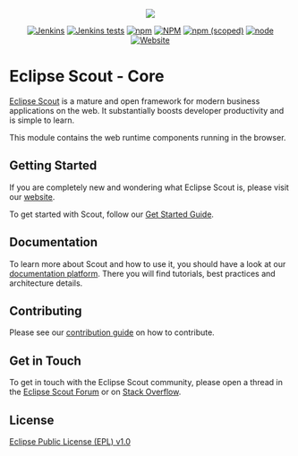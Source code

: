 <p align="center">
  <a href="https://www.eclipse.org/scout/" target="_blank" rel="noopener noreferrer"><img src="https://eclipsescout.github.io/assets/img/scout_logo.gif"></a>
</p>

<p align="center">
  <a href="https://ci.eclipse.org/scout/view/Scout%20Nightly%20Jobs/job/scout-integration-11.0-RT-nightly_pipeline/" target="_blank" rel="noopener noreferrer"><img alt="Jenkins" src="https://img.shields.io/jenkins/build?jobUrl=https%3A%2F%2Fci.eclipse.org%2Fscout%2Fview%2FScout%2520Nightly%2520Jobs%2Fjob%2Fscout-integration-11.0-RT-nightly_pipeline%2F"></a>
  <a href="https://ci.eclipse.org/scout/view/Scout%20Nightly%20Jobs/job/scout-integration-11.0-RT-nightly_pipeline/" target="_blank" rel="noopener noreferrer"><img alt="Jenkins tests" src="https://img.shields.io/jenkins/tests?compact_message&jobUrl=https%3A%2F%2Fci.eclipse.org%2Fscout%2Fview%2FScout%2520Nightly%2520Jobs%2Fjob%2Fscout-integration-11.0-RT-nightly_pipeline%2F"></a>
  <a href="https://www.npmjs.com/package/@eclipse-scout/core" target="_blank" rel="noopener noreferrer"><img alt="npm" src="https://img.shields.io/npm/dm/@eclipse-scout/core"></a>
  <a href="https://www.eclipse.org/legal/epl-v10.html" target="_blank" rel="noopener noreferrer"><img alt="NPM" src="https://img.shields.io/npm/l/@eclipse-scout/core"></a>
  <a href="https://www.npmjs.com/package/@eclipse-scout/core" target="_blank" rel="noopener noreferrer"><img alt="npm (scoped)" src="https://img.shields.io/npm/v/@eclipse-scout/core"></a>
  <a href="https://www.npmjs.com/package/@eclipse-scout/core" target="_blank" rel="noopener noreferrer"><img alt="node" src="https://img.shields.io/node/v/@eclipse-scout/core"></a>
  <a href="https://www.eclipse.org/scout/" target="_blank" rel="noopener noreferrer"><img alt="Website" src="https://img.shields.io/website?url=https%3A%2F%2Fwww.eclipse.org%2Fscout%2F"></a>
</p>


# Eclipse Scout - Core

[Eclipse Scout](https://www.eclipse.org/scout/) is a mature and open framework for modern business applications on the web. It substantially boosts developer productivity and is simple to learn.

This module contains the web runtime components running in the browser.

## Getting Started

If you are completely new and wondering what Eclipse Scout is, please visit our [website](https://www.eclipse.org/scout/).

To get started with Scout, follow our [Get Started Guide](https://eclipsescout.github.io/stable/getstarted.html).

## Documentation

To learn more about Scout and how to use it, you should have a look at our [documentation platform](https://eclipsescout.github.io/). There you will find tutorials, best practices and architecture details.

## Contributing

Please see our [contribution guide](https://github.com/eclipse-scout/scout.rt#contributing) on how to contribute.

## Get in Touch

To get in touch with the Eclipse Scout community, please open a thread in the [Eclipse Scout Forum](https://www.eclipse.org/forums/index.php?t=thread&frm_id=174) or on [Stack Overflow](https://stackoverflow.com/tags/eclipse-scout).

## License

[Eclipse Public License (EPL) v1.0](https://wiki.eclipse.org/Eclipse_Public_License)
